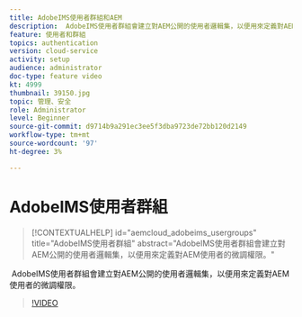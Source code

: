 ```yaml
---
title: AdobeIMS使用者群組和AEM
description:  AdobeIMS使用者群組會建立對AEM公開的使用者邏輯集，以便用來定義對AEM使用者的微調權限。
feature: 使用者和群組
topics: authentication
version: cloud-service
activity: setup
audience: administrator
doc-type: feature video
kt: 4999
thumbnail: 39150.jpg
topic: 管理、安全
role: Administrator
level: Beginner
source-git-commit: d9714b9a291ec3ee5f3dba9723de72bb120d2149
workflow-type: tm+mt
source-wordcount: '97'
ht-degree: 3%

---
```



# AdobeIMS使用者群組

>[!CONTEXTUALHELP]
>id="aemcloud_adobeims_usergroups"
>title="AdobeIMS使用者群組"
>abstract="AdobeIMS使用者群組會建立對AEM公開的使用者邏輯集，以便用來定義對AEM使用者的微調權限。"

 AdobeIMS使用者群組會建立對AEM公開的使用者邏輯集，以便用來定義對AEM使用者的微調權限。

>[!VIDEO](https://video.tv.adobe.com/v/39150/?quality=12&learn=on)

